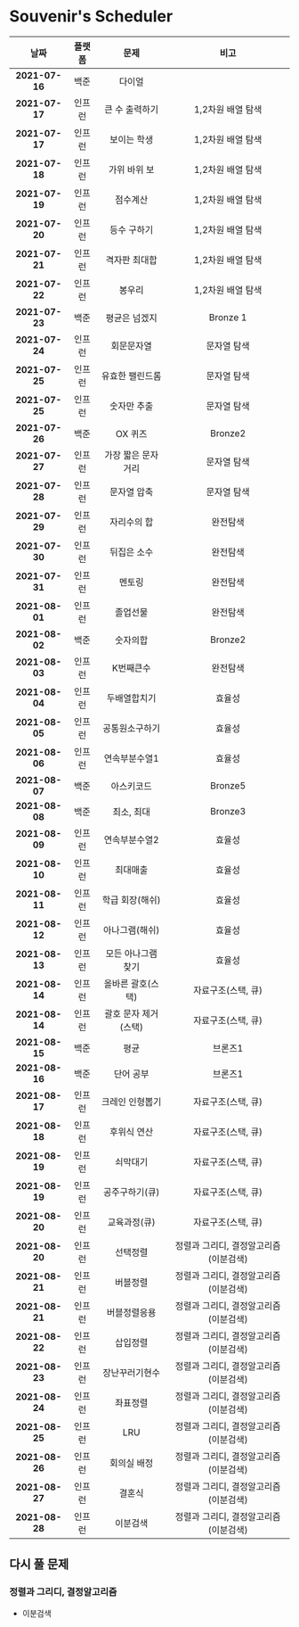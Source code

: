 # Souvenir's Scheduler

|      날짜      | 플랫폼 |         문제         |                 비고                  |
| :------------: | :----: | :------------------: | :-----------------------------------: |
| **2021-07-16** |  백준  |        다이얼        |                                       |
| **2021-07-17** | 인프런 |    큰 수 출력하기    |           1,2차원 배열 탐색           |
| **2021-07-17** | 인프런 |     보이는 학생      |           1,2차원 배열 탐색           |
| **2021-07-18** | 인프런 |     가위 바위 보     |           1,2차원 배열 탐색           |
| **2021-07-19** | 인프런 |       점수계산       |           1,2차원 배열 탐색           |
| **2021-07-20** | 인프런 |     등수 구하기      |           1,2차원 배열 탐색           |
| **2021-07-21** | 인프런 |    격자판 최대합     |           1,2차원 배열 탐색           |
| **2021-07-22** | 인프런 |        봉우리        |           1,2차원 배열 탐색           |
| **2021-07-23** |  백준  |    평균은 넘겠지     |               Bronze 1                |
| **2021-07-24** | 인프런 |      회문문자열      |              문자열 탐색              |
| **2021-07-25** | 인프런 |   유효한 팰린드롬    |              문자열 탐색              |
| **2021-07-25** | 인프런 |     숫자만 추출      |              문자열 탐색              |
| **2021-07-26** |  백준  |       OX 퀴즈        |                Bronze2                |
| **2021-07-27** | 인프런 |  가장 짧은 문자거리  |              문자열 탐색              |
| **2021-07-28** | 인프런 |     문자열 압축      |              문자열 탐색              |
| **2021-07-29** | 인프런 |     자리수의 합      |               완전탐색                |
| **2021-07-30** | 인프런 |     뒤집은 소수      |               완전탐색                |
| **2021-07-31** | 인프런 |        멘토링        |               완전탐색                |
| **2021-08-01** | 인프런 |       졸업선물       |               완전탐색                |
| **2021-08-02** |  백준  |       숫자의합       |                Bronze2                |
| **2021-08-03** | 인프런 |      K번째큰수       |               완전탐색                |
| **2021-08-04** | 인프런 |     두배열합치기     |                효율성                 |
| **2021-08-05** | 인프런 |    공통원소구하기    |                효율성                 |
| **2021-08-06** | 인프런 |    연속부분수열1     |                효율성                 |
| **2021-08-07** |  백준  |      아스키코드      |                Bronze5                |
| **2021-08-08** |  백준  |      최소, 최대      |                Bronze3                |
| **2021-08-09** | 인프런 |    연속부분수열2     |                효율성                 |
| **2021-08-10** | 인프런 |       최대매출       |                효율성                 |
| **2021-08-11** | 인프런 |   학급 회장(해쉬)    |                효율성                 |
| **2021-08-12** | 인프런 |    아나그램(해쉬)    |                효율성                 |
| **2021-08-13** | 인프런 |  모든 아나그램 찾기  |                효율성                 |
| **2021-08-14** | 인프런 |  올바른 괄호(스택)   |          자료구조(스택, 큐)           |
| **2021-08-14** | 인프런 | 괄호 문자 제거(스택) |          자료구조(스택, 큐)           |
| **2021-08-15** |  백준  |         평균         |                브론즈1                |
| **2021-08-16** |  백준  |      단어 공부       |                브론즈1                |
| **2021-08-17** | 인프런 |   크레인 인형뽑기    |          자료구조(스택, 큐)           |
| **2021-08-18** | 인프런 |     후위식 연산      |          자료구조(스택, 큐)           |
| **2021-08-19** | 인프런 |       쇠막대기       |          자료구조(스택, 큐)           |
| **2021-08-19** | 인프런 |    공주구하기(큐)    |          자료구조(스택, 큐)           |
| **2021-08-20** | 인프런 |     교육과정(큐)     |          자료구조(스택, 큐)           |
| **2021-08-20** | 인프런 |       선택정렬       | 정렬과 그리디, 결정알고리즘(이분검색) |
| **2021-08-21** | 인프런 |       버블정렬       | 정렬과 그리디, 결정알고리즘(이분검색) |
| **2021-08-21** | 인프런 |     버블정렬응용     | 정렬과 그리디, 결정알고리즘(이분검색) |
| **2021-08-22** | 인프런 |       삽입정렬       | 정렬과 그리디, 결정알고리즘(이분검색) |
| **2021-08-23** | 인프런 |    장난꾸러기현수    | 정렬과 그리디, 결정알고리즘(이분검색) |
| **2021-08-24** | 인프런 |       좌표정렬       | 정렬과 그리디, 결정알고리즘(이분검색) |
| **2021-08-25** | 인프런 |         LRU          | 정렬과 그리디, 결정알고리즘(이분검색) |
| **2021-08-26** | 인프런 |     회의실 배정      | 정렬과 그리디, 결정알고리즘(이분검색) |
| **2021-08-27** | 인프런 |        결혼식        | 정렬과 그리디, 결정알고리즘(이분검색) |
| **2021-08-28** | 인프런 |       이분검색       | 정렬과 그리디, 결정알고리즘(이분검색) |

## 다시 풀 문제

### 정렬과 그리디, 결정알고리즘

-   이분검색
